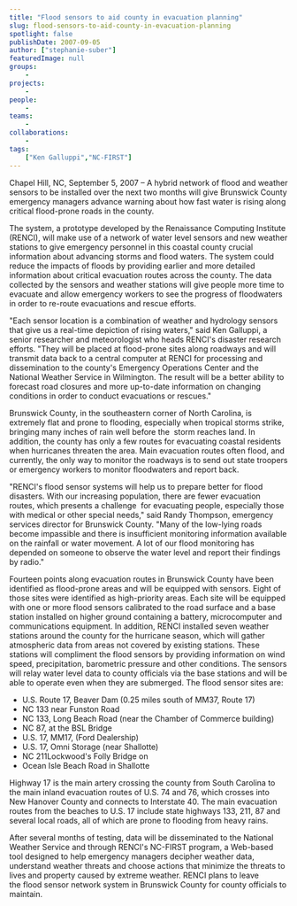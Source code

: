 ```yaml
---
title: "Flood sensors to aid county in evacuation planning"
slug: flood-sensors-to-aid-county-in-evacuation-planning
spotlight: false
publishDate: 2007-09-05
author: ["stephanie-suber"]
featuredImage: null
groups:
    - 
projects:
    - 
people:
    - 
teams: 
    - 
collaborations:
    - 
tags:
    ["Ken Galluppi","NC-FIRST"]
---
```

Chapel Hill, NC, September 5, 2007 – A hybrid network of flood and weather sensors to be installed over the next two months will give Brunswick County emergency managers advance warning about how fast water is rising along critical flood-prone roads in the county.



The system, a prototype developed by the Renaissance Computing Institute (RENCI), will make use of a network of water level sensors and new weather stations to give emergency personnel in this coastal county crucial information about advancing storms and flood waters. The system could reduce the impacts of floods by providing earlier and more detailed information about critical evacuation routes across the county. The data collected by the sensors and weather stations will give people more time to evacuate and allow emergency workers to see the progress of floodwaters in order to re-route evacuations and rescue efforts.

"Each sensor location is a combination of weather and hydrology sensors that give us a real-time depiction of rising waters," said Ken Galluppi, a senior researcher and meteorologist who heads RENCI's disaster research efforts. "They will be placed at flood-prone sites along roadways and will transmit data back to a central computer at RENCI for processing and dissemination to the county's Emergency Operations Center and the National Weather Service in Wilmington. The result will be a better ability to forecast road closures and more up-to-date information on changing conditions in order to conduct evacuations or rescues."

Brunswick County, in the southeastern corner of North Carolina, is extremely flat and prone to flooding, especially when tropical storms strike, bringing many inches of rain well before the  storm reaches land. In addition, the county has only a few routes for evacuating coastal residents when hurricanes threaten the area. Main evacuation routes often flood, and currently, the only way to monitor the roadways is to send out state troopers or emergency workers to monitor floodwaters and report back.

"RENCI's flood sensor systems will help us to prepare better for flood disasters. With our increasing population, there are fewer evacuation routes, which presents a challenge  for evacuating people, especially those with medical or other special needs," said Randy Thompson, emergency services director for Brunswick County. "Many of the low-lying roads become impassible and there is insufficient monitoring information available on the rainfall or water movement. A lot of our flood monitoring has depended on someone to observe the water level and report their findings by radio."

Fourteen points along evacuation routes in Brunswick County have been identified as flood-prone areas and will be equipped with sensors. Eight of those sites were identified as high-priority areas. Each site will be equipped with one or more flood sensors calibrated to the road surface and a base station installed on higher ground containing a battery, microcomputer and communications equipment.
In addition, RENCI installed seven weather stations around the county for the hurricane season, which will gather atmospheric data from areas not covered by existing stations. These stations will compliment the flood sensors by providing information on wind speed, precipitation, barometric pressure and other conditions. The sensors will relay water level data to county officials via the base stations and will be able to operate even when they are submerged. The flood sensor sites are:
<ul type="disc">
	<li>U.S. Route 17, Beaver Dam (0.25 miles south of MM37, Route 17)</li>
	<li>NC 133 near Funston Road</li>
	<li>NC 133, Long Beach Road (near the Chamber of Commerce building)</li>
	<li>NC 87, at the BSL Bridge</li>
	<li>U.S. 17, MM17, (Ford Dealership)</li>
	<li>U.S. 17, Omni Storage (near Shallotte)</li>
	<li>NC 211Lockwood's Folly Bridge on</li>
	<li>Ocean Isle Beach Road in Shallotte</li>
</ul>
Highway 17 is the main artery crossing the county from South Carolina to the main inland evacuation routes of U.S. 74 and 76, which crosses into New Hanover County and connects to Interstate 40. The main evacuation routes from the beaches to U.S. 17 include state highways 133, 211, 87 and several local roads, all of which are prone to flooding from heavy rains.

After several months of testing, data will be disseminated to the National Weather Service and through RENCI's NC-FIRST program, a Web-based tool designed to help emergency managers decipher weather data, understand weather threats and choose actions that minimize the threats to lives and property caused by extreme weather. RENCI plans to leave the flood sensor network system in Brunswick County for county officials to maintain.
